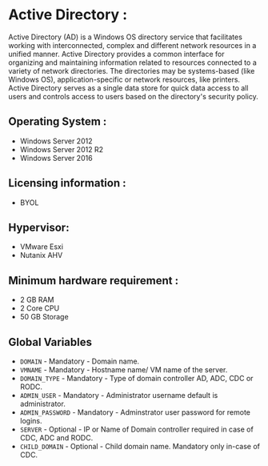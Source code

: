 
Active Directory :
=================
Active Directory (AD) is a Windows OS directory service that facilitates working with interconnected, complex and different network resources in a unified manner.
Active Directory provides a common interface for organizing and maintaining information related to resources connected to a variety of network directories.
The directories may be systems-based (like Windows OS), application-specific or network resources, like printers.
Active Directory serves as a single data store for quick data access to all users and controls access to users based on the directory's security policy.

Operating System :
-----------------
 - Windows Server 2012
 - Windows Server 2012 R2
 - Windows Server 2016

Licensing information :
---------------------
 - BYOL

Hypervisor:
----------
 - VMware Esxi
 - Nutanix AHV

Minimum hardware requirement :
----------------------------
 - 2 GB RAM
 - 2 Core CPU
 - 50 GB Storage

Global Variables
----------------
- `DOMAIN` - Mandatory - Domain name.
- `VMNAME` - Mandatory - Hostname name/ VM name of the server.
- `DOMAIN_TYPE` - Mandatory - Type of domain controller AD, ADC, CDC or RODC.
- `ADMIN_USER` - Mandatory - Administrator username default is administrator.
- `ADMIN_PASSWORD` - Mandatory - Adminstrator user password for remote logins.
- `SERVER` - Optional - IP or Name of Domain controller required in case of CDC, ADC and RODC.
- `CHILD_DOMAIN` - Optional - Child domain name. Mandatory only in-case of CDC.